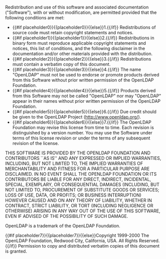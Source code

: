 Redistribution and use of this software and associated documentation (&quot;Software&quot;), with or without modification, are permitted provided that the following conditions are met:

* {{#if placeholder0}}{{placeholder0}}{{else}}1.{{/if}} Redistributions of source code must retain copyright statements and notices.
* {{#if placeholder1}}{{placeholder1}}{{else}}2.{{/if}} Redistributions in binary form must reproduce applicable copyright statements and notices, this list of conditions, and the following disclaimer in the documentation and/or other materials provided with the distribution.
* {{#if placeholder2}}{{placeholder2}}{{else}}3.{{/if}} Redistributions must contain a verbatim copy of this document.
* {{#if placeholder3}}{{placeholder3}}{{else}}4.{{/if}} The name &quot;OpenLDAP&quot; must not be used to endorse or promote products derived from this Software without prior written permission of the OpenLDAP Foundation.
* {{#if placeholder4}}{{placeholder4}}{{else}}5.{{/if}} Products derived from this Software may not be called &quot;OpenLDAP&quot; nor may &quot;OpenLDAP&quot; appear in their names without prior written permission of the OpenLDAP Foundation.
* {{#if placeholder5}}{{placeholder5}}{{else}}6.{{/if}} Due credit should be given to the OpenLDAP Project (http://www.openldap.org/).
* {{#if placeholder6}}{{placeholder6}}{{else}}7.{{/if}} The OpenLDAP Foundation may revise this license from time to time. Each revision is distinguished by a version number. You may use the Software under terms of this license revision or under the terms of any subsequent revision of the license.

THIS SOFTWARE IS PROVIDED BY THE OPENLDAP FOUNDATION AND CONTRIBUTORS ``AS IS'' AND ANY EXPRESSED OR IMPLIED WARRANTIES, INCLUDING, BUT NOT LIMITED TO, THE IMPLIED WARRANTIES OF MERCHANTABILITY AND FITNESS FOR A PARTICULAR PURPOSE ARE DISCLAIMED. IN NO EVENT SHALL THE OPENLDAP FOUNDATION OR ITS CONTRIBUTORS BE LIABLE FOR ANY DIRECT, INDIRECT, INCIDENTAL, SPECIAL, EXEMPLARY, OR CONSEQUENTIAL DAMAGES (INCLUDING, BUT NOT LIMITED TO, PROCUREMENT OF SUBSTITUTE GOODS OR SERVICES; LOSS OF USE, DATA, OR PROFITS; OR BUSINESS INTERRUPTION) HOWEVER CAUSED AND ON ANY THEORY OF LIABILITY, WHETHER IN CONTRACT, STRICT LIABILITY, OR TORT (INCLUDING NEGLIGENCE OR OTHERWISE) ARISING IN ANY WAY OUT OF THE USE OF THIS SOFTWARE, EVEN IF ADVISED OF THE POSSIBILITY OF SUCH DAMAGE.

OpenLDAP is a trademark of the OpenLDAP Foundation.

{{#if placeholder7}}{{placeholder7}}{{else}}Copyright 1999-2000 The OpenLDAP Foundation, Redwood City, California, USA. All Rights Reserved.{{/if}} Permission to copy and distributed verbatim copies of this document is granted.